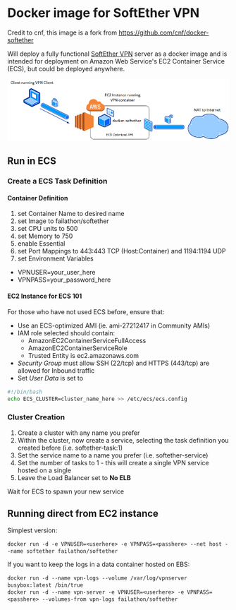 # Docker image for SoftEther VPN

Credit to cnf, this image is a fork from https://github.com/cnf/docker-softether

Will deploy a fully functional [SoftEther VPN](https://www.softether.org) server as a docker image and is intended for deployment on Amazon Web Service's EC2 Container Service (ECS), but could be deployed anywhere.

![overview diagram](https://raw.githubusercontent.com/failathon/docker-softether/master/misc/overview.png)

## Run in ECS

### Create a ECS Task Definition

#### Container Definition

1. set Container Name to desired name
2. set Image to failathon/softether
3. set CPU units to 500
4. set Memory to 750
5. enable Essential
6. set Port Mappings to 443:443 TCP (Host:Container) and 1194:1194 UDP
7. set Environment Variables
  * VPNUSER=your_user_here
  * VPNPASS=your_password_here
        
#### EC2 Instance for ECS 101
For those who have not used ECS before, ensure that:

* Use an ECS-optimized AMI (ie. ami-27212417 in Community AMIs)
* IAM role selected should contain:
  * AmazonEC2ContainerServiceFullAccess
  * AmazonEC2ContainerServiceRole
  * Trusted Entity is ec2.amazonaws.com
* *Security Group* must allow SSH (22/tcp) and HTTPS (443/tcp) are allowed for Inbound traffic
* Set *User Data* is set to
```bash
#!/bin/bash
echo ECS_CLUSTER=cluster_name_here >> /etc/ecs/ecs.config
```        

### Cluster Creation
1. Create a cluster with any name you prefer
2. Within the cluster, now create a service, selecting the task definition you created before (i.e. softether-task:1)
3. Set the service name to a name you prefer (i.e. softether-service)
4. Set the number of tasks to 1 - this will create a single VPN service hosted on a single 
5. Leave the Load Balancer set to __No ELB__

Wait for ECS to spawn your new service


## Running direct from EC2 instance

Simplest version:

    docker run -d -e VPNUSER=<userhere> -e VPNPASS=<passhere> --net host --name softether failathon/softether

If you want to keep the logs in a data container hosted on EBS:

    docker run -d --name vpn-logs --volume /var/log/vpnserver busybox:latest /bin/true
    docker run -d --name vpn-server -e VPNUSER=<userhere> -e VPNPASS=<passhere> --volumes-from vpn-logs failathon/softether
